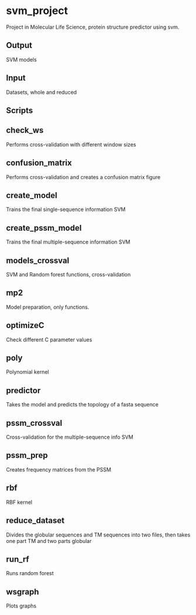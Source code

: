 # svm_project
Project in Molecular Life Science, protein structure predictor using svm.

Output
-
SVM models

Input
-
Datasets, whole and reduced

Scripts
-

check_ws
-
Performs cross-validation with different window sizes

confusion_matrix
-
Performs cross-validation and creates a confusion matrix figure

create_model
-
Trains the final single-sequence information SVM

create_pssm_model
-
Trains the final multiple-sequence information SVM

models_crossval
-
SVM and Random forest functions, cross-validation

mp2
-
Model preparation, only functions. 

optimizeC
-
Check different C parameter values

poly
-
Polynomial kernel

predictor
-
Takes the model and predicts the topology of a fasta sequence 

pssm_crossval
-
Cross-validation for the multiple-sequence info SVM

pssm_prep
-
Creates frequency matrices from the PSSM

rbf
-
RBF kernel

reduce_dataset
-
Divides the globular sequences and TM sequences into two files, then takes one part TM and two parts globular

run_rf
-
Runs random forest 

wsgraph
-
Plots graphs
